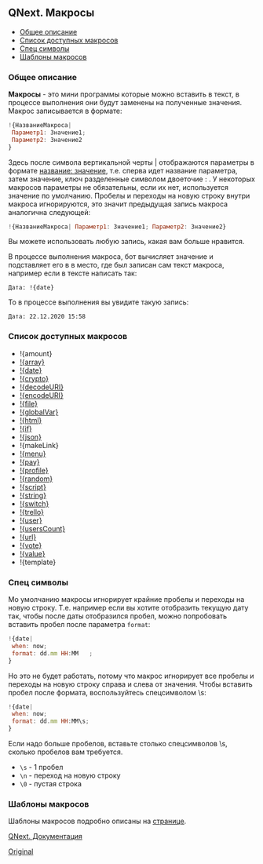 ## QNext. Макросы
* [Общее описание](#общее-описание)
* [Список доступных макросов](#список-доступных-макросов)
* [Спец символы](#спец-символы)
* [Шаблоны макросов](#шаблоны-макросов)
### Общее описание

**Макросы** - это мини программы которые можно вставить в текст, в процессе выполнения они будут заменены на полученные значения. Макрос записывается в формате:
```js 
!{НазваниеМакроса|
 Параметр1: Значение1;
 Параметр2: Значение2
}

```

Здесь после символа вертикальной черты | отображаются параметры в формате <u>название: значение</u>, т.е. сперва идет название параметра, затем значение, ключ разделенные символом двоеточие : . У некоторых макросов параметры не обязательны, если их нет, используется значение по умолчанию. Пробелы и переходы на новую строку внутри макроса игнорируются, это значит предыдущая запись макроса аналогична следующей:
```js 
!{НазваниеМакроса| Параметр1: Значение1; Параметр2: Значение2}

```

Вы можете использовать любую запись, какая вам больше нравится.

В процессе выполнения макроса, бот вычисляет значение и подставляет его в в место, где был записан сам текст макроса, например если в тексте написать так:

`Дата: !{date}`

То в процессе выполнения вы увидите такую запись:

`Дата: 22.12.2020 15:58`


### Список доступных макросов
* !{amount}
* [!{array}](/docs-test/macros/array)
* [!{date}](/docs-test/macros/date)
* [!{crypto}](/docs-test/macros/crypto)
* [!{decodeURI}](/docs-test/macros/encodeuri)
* [!{encodeURI}](/docs-test/macros/encodeuri)
* [!{file}](/docs-test/macros/file)
* [!{globalVar}](/docs-test/macros/globalvar)
* [!{html}](/docs-test/macros/html)
* [!{if}](/docs-test/macros/if)
* [!{json}](/docs-test/macros/json)
* !{makeLink}
* [!{menu}](/docs-test/macros/menu)
* [!{pay}](/docs-test/macros/pay)
* [!{profile}](/docs-test/macros/profile)
* [!{random}](/docs-test/macros/random)
* [!{script}](/docs-test/script)
* [!{string}](/docs-test/macros/string)
* [!{switch}](/docs-test/macros/switch)
* [!{trello}](/docs-test/macros/trello)
* [!{user}](/docs-test/macros/user)
* [!{usersCount}](/docs-test/macros/usercount)
* [!{url}](/docs-test/macros/url)
* [!{vote}](/docs-test/macros/vote)
* [!{value}](/docs-test/macros/value)
* !{template}


### Спец символы

Мо умолчанию макросы игнорирует крайние пробелы и переходы на новую строку. Т.е. например если вы хотите отобразить текущую дату так, чтобы после даты отобразился пробел, можно попробовать вставить пробел после параметра `format`:
```js 
!{date|
 when: now;
 format: dd.mm HH:MM   ;
}

```

Но это не будет работать, потому что макрос игнорирует все пробелы и переходы на новую строку справа и слева от значения. Чтобы вставить пробел после формата, воспользуйтесь спецсимволом \s:
```js 
!{date|
 when: now;
 format: dd.mm HH:MM\s;
}

```

Если надо больше пробелов, вставьте столько спецсимволов \s, сколько пробелов вам требуется.
* `\s` - 1 пробел
* `\n` - переход на новую строку
* `\0` - пустая строка


### Шаблоны макросов

Шаблоны макросов подробно описаны на [странице](/docs-test/macros/template).



[QNext. Документация](/docs-test/)


  
[Original](https://telegra.ph/QNext-Macroses-12-22)